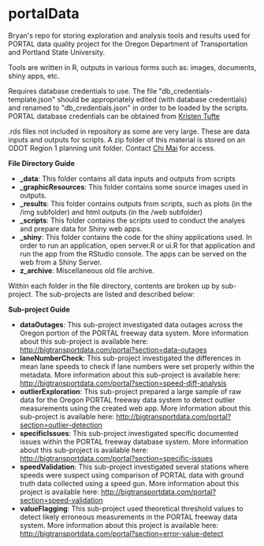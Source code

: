 # portalData
Bryan's repo for storing exploration and analysis tools and results used for PORTAL data quality project for the Oregon Department of Transportation and Portland State University. 

Tools are written in R, outputs in various forms such as: images, documents, shiny apps, etc. 

Requires database credentials to use. The file "db_credentials-template.json" should be appropriately edited (with database credentials) and renamed to "db_credentials.json" in order to be loaded by the scripts. PORTAL database credentials can be obtained from [Kristen Tufte](mailto:tufte@pdx.edu)

.rds files not included in repository as some are very large. These are data inputs and outputs for scripts. A zip folder of this material is stored on an ODOT Region 1 planning unit folder. Contact [Chi Mai](mailto:Chi.Mai@odot.state.or.us) for access. 

**File Directory Guide**
* **_data**: This folder contains all data inputs and outputs from scripts
* **_graphicResources**: This folder contains some source images used in outputs.
* **_results**: This folder contains outputs from scripts, such as plots (in the /img subfolder) and html outputs (in the /web subfolder)
* **_scripts**: This folder contains the scripts used to conduct the analyes and prepare data for Shiny web apps.
* **_shiny**: This folder contains the code for the shiny applications used. In order to run an application, open server.R or ui.R for that application and run the app from the RStudio console. The apps can be served on the web from a Shiny Server. 
* **z_archive**: Miscellaneous old file archive. 

Within each folder in the file directory, contents are broken up by sub-project. The sub-projects are listed and described below:

**Sub-project Guide**
* **dataOutages**: This sub-project investigated data outages across the Oregon portion of the PORTAL freeway data system. More information about this sub-project is available here: http://bigtransportdata.com/portal?section=data-outages
*  **laneNumberCheck**: This sub-project investigated the differences in mean lane speeds to check if lane numbers were set properly within the metadata. More information about this sub-project is available here: http://bigtransportdata.com/portal?section=speed-diff-analysis
*  **outlierExploration**: This sub-project prepared a large sample of raw data for the Oregon PORTAL freeway data system to detect outlier measurements using the created web app. More information about this sub-project is available here: http://bigtransportdata.com/portal?section=outlier-detection
*  **specificIssues**: This sub-project investigated specific documented issues within the PORTAL freeway database system. More information about this sub-project is available here: http://bigtransportdata.com/portal?section=specific-issues
*  **speedValidation**: This sub-project investigated several stations where speeds were suspect using  comparison of PORTAL data with ground truth data collected using a speed gun. More information about this project is available here: http://bigtransportdata.com/portal?section=speed-validation
*  **valueFlagging**: This sub-project used theoretical threshold values to detect likely erroneous measurements in the PORTAL freeway data system. More information about this project is available here: http://bigtransportdata.com/portal?section=error-value-detect

